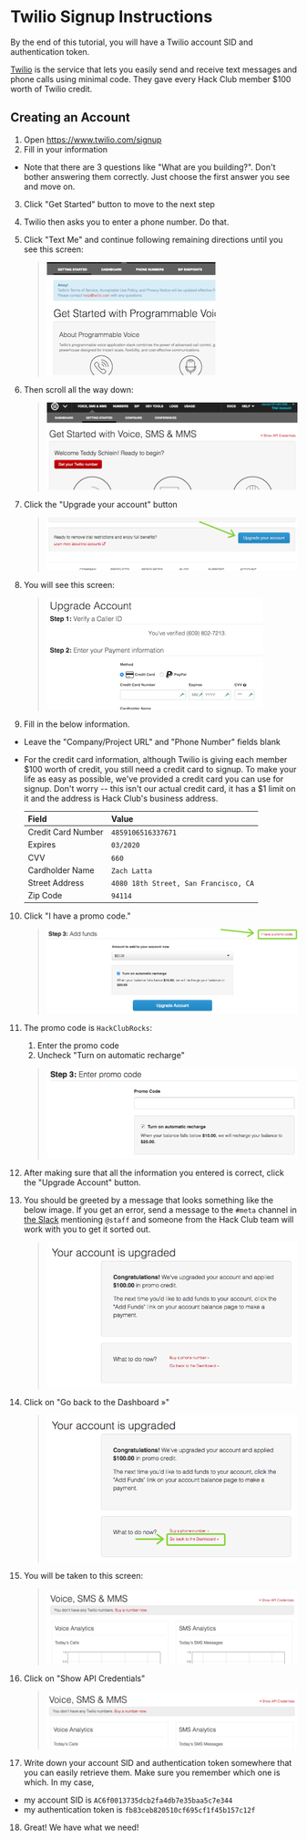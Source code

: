 # Twilio Signup Instructions

By the end of this tutorial, you will have a Twilio account SID and
authentication token.

[Twilio](https://twilio.com) is the service that lets you easily send and
receive text messages and phone calls using minimal code. They gave every Hack
Club member $100 worth of Twilio credit.

## Creating an Account

1. Open https://www.twilio.com/signup
2. Fill in your information
  - Note that there are 3 questions like "What are you building?". Don't bother
    answering them correctly. Just choose the first answer you see and move on.
3. Click "Get Started" button to move to the next step
4. Twilio then asks you to enter a phone number. Do that.
5. Click "Text Me" and continue following remaining directions until you see
   this screen:

   > ![](img/finish_verification_screen.png)

6. Then scroll all the way down:

   > ![](img/scroll_down.gif)

7. Click the "Upgrade your account" button

   > ![](img/upgrade_account.png)

8. You will see this screen:

   > ![](img/upgrade_your_account.png)

9. Fill in the below information.
  - Leave the "Company/Project URL" and "Phone Number" fields blank
  - For the credit card information, although Twilio is giving each member
    $100 worth of credit, you still need a credit card to signup. To make your
    life as easy as possible, we've provided a credit card you can use for
    signup. Don't worry -- this isn't our actual credit card, it has a $1 limit
    on it and the address is Hack Club's business address.

    | Field              | Value                                 |
    | ------------------ | ------------------------------------- |
    | Credit Card Number | `4859106516337671`                    |
    | Expires            | `03/2020`                             |
    | CVV                | `660`                                 |
    | Cardholder Name    | `Zach Latta`                          |
    | Street Address     | `4080 18th Street, San Francisco, CA` |
    | Zip Code           | `94114`                               |

10. Click "I have a promo code."

    > ![](img/i_have_a_promo_code.png)

11. The promo code is `HackClubRocks`:
    1. Enter the promo code
    2. Uncheck "Turn on automatic recharge"

      > ![](img/enter_promo_code.gif)

12. After making sure that all the information you entered is correct, click the
    "Upgrade Account" button.

13. You should be greeted by a message that looks something like the below
    image. If you get an error, send a message to the `#meta` channel in
    [the Slack](../../slack/) mentioning `@staff` and someone from the Hack
    Club team will work with you to get it sorted out.

    > ![](img/congrats.png)

14. Click on "Go back to the Dashboard »"

    > ![](img/go_back_to_dashboard.png)

15. You will be taken to this screen:

    > ![](img/dashboard.png)

16. Click on "Show API Credentials"

    > ![](img/show_api_credentials.gif)

17. Write down your account SID and authentication token somewhere that you can
easily retrieve them. Make sure you remember which one is which. In my case,
  - my account SID is `AC6f0013735dcb2fa4db7e35baa5c7e344`
  - my authentication token is `fb83ceb820510cf695cf1f45b157c12f`

18. Great! We have what we need!
